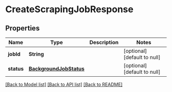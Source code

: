 # CreateScrapingJobResponse
## Properties

| Name | Type | Description | Notes |
|------------ | ------------- | ------------- | -------------|
| **jobId** | **String** |  | [optional] [default to null] |
| **status** | [**BackgroundJobStatus**](BackgroundJobStatus.md) |  | [optional] [default to null] |

[[Back to Model list]](../README.md#documentation-for-models) [[Back to API list]](../README.md#documentation-for-api-endpoints) [[Back to README]](../README.md)

